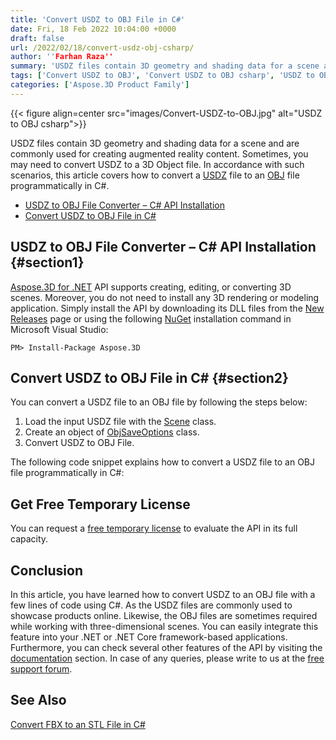 ```yaml
---
title: 'Convert USDZ to OBJ File in C#'
date: Fri, 18 Feb 2022 10:04:00 +0000
draft: false
url: /2022/02/18/convert-usdz-obj-csharp/
author: ''Farhan Raza''
summary: 'USDZ files contain 3D geometry and shading data for a scene and are commonly used for creating augmented reality content. Sometimes, you may need to convert USDZ to a 3D Object file. In accordance with such scenarios, this article covers how to **convert a USDZ file to an OBJ file programmatically in C#.**'
tags: ['Convert USDZ to OBJ', 'Convert USDZ to OBJ csharp', 'USDZ to OBJ', 'USDZ to OBJ Conversion', 'USDZ to OBJ in csharp']
categories: ['Aspose.3D Product Family']
---
```




{{< figure align=center src="images/Convert-USDZ-to-OBJ.jpg" alt="USDZ to OBJ csharp">}}


USDZ files contain 3D geometry and shading data for a scene and are commonly used for creating augmented reality content. Sometimes, you may need to convert USDZ to a 3D Object file. In accordance with such scenarios, this article covers how to convert a [USDZ][1] file to an [OBJ][2] file programmatically in C#.

*   [USDZ to OBJ File Converter – C# API Installation][3]
*   [Convert USDZ to OBJ File in C#][4]

## USDZ to OBJ File Converter – C# API Installation {#section1}

[Aspose.3D for .NET][5] API supports creating, editing, or converting 3D scenes. Moreover, you do not need to install any 3D rendering or modeling application. Simply install the API by downloading its DLL files from the [New Releases][6] page or using the following [NuGet][7] installation command in Microsoft Visual Studio:

```
PM> Install-Package Aspose.3D
```

## Convert USDZ to OBJ File in C# {#section2}

You can convert a USDZ file to an OBJ file by following the steps below:

1.  Load the input USDZ file with the [Scene][8] class.
2.  Create an object of [ObjSaveOptions][9] class.
3.  Convert USDZ to OBJ File.

The following code snippet explains how to convert a USDZ file to an OBJ file programmatically in C#:



## Get Free Temporary License

You can request a [free temporary license][10] to evaluate the API in its full capacity.

## Conclusion

In this article, you have learned how to convert USDZ to an OBJ file with a few lines of code using C#. As the USDZ files are commonly used to showcase products online. Likewise, the OBJ files are sometimes required while working with three-dimensional scenes. You can easily integrate this feature into your .NET or .NET Core framework-based applications. Furthermore, you can check several other features of the API by visiting the [documentation][11] section. In case of any queries, please write to us at the [free support forum][12].

## See Also

[Convert FBX to an STL File in C#][13]




[1]: https://docs.fileformat.com/3d/usdz/
[2]: https://docs.fileformat.com/3d/obj/
[3]: #section1
[4]: #section2
[5]: https://products.aspose.com/3d/net/
[6]: https://releases.aspose.com/
[7]: https://www.nuget.org/packages/Aspose.3D
[8]: https://apireference.aspose.com/3d/net/aspose.threed/scene
[9]: https://apireference.aspose.com/3d/net/aspose.threed.formats/objsaveoptions
[10]: https://purchase.aspose.com/temporary-license
[11]: https://docs.aspose.com/3d/net/
[12]: https://forum.aspose.com/c/3d
[13]: https://blog.aspose.com/2022/02/11/convert-fbx-to-stl-csharp/




